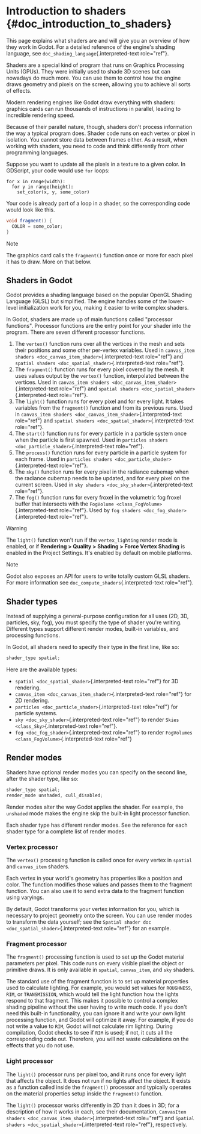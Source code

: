 # Introduction to shaders {#doc_introduction_to_shaders}

This page explains what shaders are and will give you an overview of how
they work in Godot. For a detailed reference of the engine\'s shading
language, see `doc_shading_language`{.interpreted-text role="ref"}.

Shaders are a special kind of program that runs on Graphics Processing
Units (GPUs). They were initially used to shade 3D scenes but can
nowadays do much more. You can use them to control how the engine draws
geometry and pixels on the screen, allowing you to achieve all sorts of
effects.

Modern rendering engines like Godot draw everything with shaders:
graphics cards can run thousands of instructions in parallel, leading to
incredible rendering speed.

Because of their parallel nature, though, shaders don\'t process
information the way a typical program does. Shader code runs on each
vertex or pixel in isolation. You cannot store data between frames
either. As a result, when working with shaders, you need to code and
think differently from other programming languages.

Suppose you want to update all the pixels in a texture to a given color.
In GDScript, your code would use `for` loops:

    for x in range(width):
      for y in range(height):
        set_color(x, y, some_color)

Your code is already part of a loop in a shader, so the corresponding
code would look like this.

``` glsl
void fragment() {
  COLOR = some_color;
}
```

> [!NOTE]
> The graphics card calls the `fragment()` function once or more for
> each pixel it has to draw. More on that below.

## Shaders in Godot

Godot provides a shading language based on the popular OpenGL Shading
Language (GLSL) but simplified. The engine handles some of the
lower-level initialization work for you, making it easier to write
complex shaders.

In Godot, shaders are made up of main functions called \"processor
functions\". Processor functions are the entry point for your shader
into the program. There are seven different processor functions.

1.  The `vertex()` function runs over all the vertices in the mesh and
    sets their positions and some other per-vertex variables. Used in
    `canvas_item shaders <doc_canvas_item_shader>`{.interpreted-text
    role="ref"} and
    `spatial shaders <doc_spatial_shader>`{.interpreted-text
    role="ref"}.
2.  The `fragment()` function runs for every pixel covered by the mesh.
    It uses values output by the `vertex()` function, interpolated
    between the vertices. Used in
    `canvas_item shaders <doc_canvas_item_shader>`{.interpreted-text
    role="ref"} and
    `spatial shaders <doc_spatial_shader>`{.interpreted-text
    role="ref"}.
3.  The `light()` function runs for every pixel and for every light. It
    takes variables from the `fragment()` function and from its previous
    runs. Used in
    `canvas_item shaders <doc_canvas_item_shader>`{.interpreted-text
    role="ref"} and
    `spatial shaders <doc_spatial_shader>`{.interpreted-text
    role="ref"}.
4.  The `start()` function runs for every particle in a particle system
    once when the particle is first spawned. Used in
    `particles shaders <doc_particle_shader>`{.interpreted-text
    role="ref"}.
5.  The `process()` function runs for every particle in a particle
    system for each frame. Used in
    `particles shaders <doc_particle_shader>`{.interpreted-text
    role="ref"}.
6.  The `sky()` function runs for every pixel in the radiance cubemap
    when the radiance cubemap needs to be updated, and for every pixel
    on the current screen. Used in
    `sky shaders <doc_sky_shader>`{.interpreted-text role="ref"}.
7.  The `fog()` function runs for every froxel in the volumetric fog
    froxel buffer that intersects with the
    `FogVolume <class_FogVolume>`{.interpreted-text role="ref"}. Used by
    `fog shaders <doc_fog_shader>`{.interpreted-text role="ref"}.

> [!WARNING]
> The `light()` function won\'t run if the `vertex_lighting` render mode
> is enabled, or if **Rendering \> Quality \> Shading \> Force Vertex
> Shading** is enabled in the Project Settings. It\'s enabled by default
> on mobile platforms.

> [!NOTE]
> Godot also exposes an API for users to write totally custom GLSL
> shaders. For more information see
> `doc_compute_shaders`{.interpreted-text role="ref"}.

## Shader types

Instead of supplying a general-purpose configuration for all uses (2D,
3D, particles, sky, fog), you must specify the type of shader you\'re
writing. Different types support different render modes, built-in
variables, and processing functions.

In Godot, all shaders need to specify their type in the first line, like
so:

``` glsl
shader_type spatial;
```

Here are the available types:

- `spatial <doc_spatial_shader>`{.interpreted-text role="ref"} for 3D
  rendering.
- `canvas_item <doc_canvas_item_shader>`{.interpreted-text role="ref"}
  for 2D rendering.
- `particles <doc_particle_shader>`{.interpreted-text role="ref"} for
  particle systems.
- `sky <doc_sky_shader>`{.interpreted-text role="ref"} to render
  `Skies <class_Sky>`{.interpreted-text role="ref"}.
- `fog <doc_fog_shader>`{.interpreted-text role="ref"} to render
  `FogVolumes <class_FogVolume>`{.interpreted-text role="ref"}

## Render modes

Shaders have optional render modes you can specify on the second line,
after the shader type, like so:

``` glsl
shader_type spatial;
render_mode unshaded, cull_disabled;
```

Render modes alter the way Godot applies the shader. For example, the
`unshaded` mode makes the engine skip the built-in light processor
function.

Each shader type has different render modes. See the reference for each
shader type for a complete list of render modes.

### Vertex processor

The `vertex()` processing function is called once for every vertex in
`spatial` and `canvas_item` shaders.

Each vertex in your world\'s geometry has properties like a position and
color. The function modifies those values and passes them to the
fragment function. You can also use it to send extra data to the
fragment function using varyings.

By default, Godot transforms your vertex information for you, which is
necessary to project geometry onto the screen. You can use render modes
to transform the data yourself; see the
`Spatial shader doc <doc_spatial_shader>`{.interpreted-text role="ref"}
for an example.

### Fragment processor

The `fragment()` processing function is used to set up the Godot
material parameters per pixel. This code runs on every visible pixel the
object or primitive draws. It is only available in `spatial`,
`canvas_item`, and `sky` shaders.

The standard use of the fragment function is to set up material
properties used to calculate lighting. For example, you would set values
for `ROUGHNESS`, `RIM`, or `TRANSMISSION`, which would tell the light
function how the lights respond to that fragment. This makes it possible
to control a complex shading pipeline without the user having to write
much code. If you don\'t need this built-in functionality, you can
ignore it and write your own light processing function, and Godot will
optimize it away. For example, if you do not write a value to `RIM`,
Godot will not calculate rim lighting. During compilation, Godot checks
to see if `RIM` is used; if not, it cuts all the corresponding code out.
Therefore, you will not waste calculations on the effects that you do
not use.

### Light processor

The `light()` processor runs per pixel too, and it runs once for every
light that affects the object. It does not run if no lights affect the
object. It exists as a function called inside the `fragment()` processor
and typically operates on the material properties setup inside the
`fragment()` function.

The `light()` processor works differently in 2D than it does in 3D; for
a description of how it works in each, see their documentation,
`CanvasItem
shaders <doc_canvas_item_shader>`{.interpreted-text role="ref"} and
`Spatial shaders
<doc_spatial_shader>`{.interpreted-text role="ref"}, respectively.
